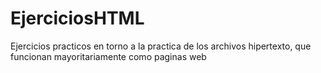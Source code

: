 # EjerciciosHTML
Ejercicios practicos en torno a la practica de los archivos hipertexto, que funcionan mayoritariamente como paginas web

